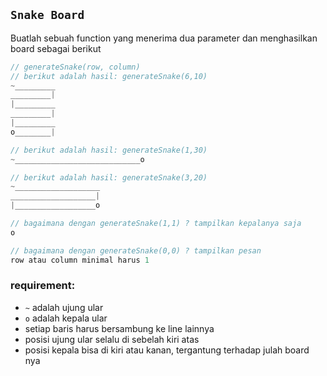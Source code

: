 ## `Snake Board`
Buatlah sebuah function yang menerima dua parameter dan menghasilkan board sebagai berikut
```javascript
// generateSnake(row, column)
// berikut adalah hasil: generateSnake(6,10)
~_________
_________|
|_________
_________|
|_________
o________|

// berikut adalah hasil: generateSnake(1,30)
~____________________________o

// berikut adalah hasil: generateSnake(3,20)
~___________________
___________________|
|__________________o

// bagaimana dengan generateSnake(1,1) ? tampilkan kepalanya saja
o

// bagaimana dengan generateSnake(0,0) ? tampilkan pesan
row atau column minimal harus 1


```

### requirement:
- `~` adalah ujung ular
- `o` adalah kepala ular
- setiap baris harus bersambung ke line lainnya
- posisi ujung ular selalu di sebelah kiri atas
- posisi kepala bisa di kiri atau kanan, tergantung terhadap julah board nya